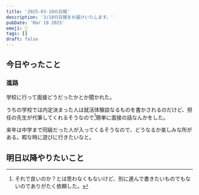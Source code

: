 ```yaml
---
title: '2025-03-10の日報'
description: '3/10の日報をお届けいたします。'
pubDate: 'Mar 10 2025'
emoji: 🦊
tags: []
draft: false
---
```


## 今日やったこと

### 進路

学校に行って面接どうだったかとか聞かれた。

うちの学校では内定決まった人は就活体験談なるものを書かされるのだけど、担任の先生が代筆してくれるそうなので[^1]簡単に面接の話なんかをした。

来年は中学まで同級だった人が入ってくるそうなので、どうなるか楽しみな所がある。暇な時に遊びに行きたいなと。

## 明日以降やりたいこと

[^1]: それで良いのか？とは思わなくもないけど、別に進んで書きたいものでもないのでありがたく依頼した。
